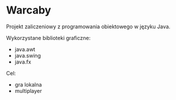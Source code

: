 # Warcaby
Projekt zaliczeniowy z programowania obiektowego w języku Java. 

Wykorzystane biblioteki graficzne:
- java.awt
- java.swing
- java.fx

Cel:
- gra lokalna
- multiplayer 


